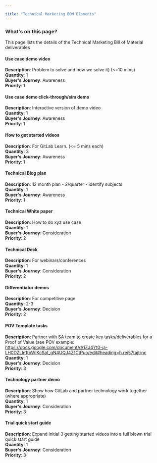 ```yaml
---

title: "Technical Marketing BOM Elements"
---
```


### What's on this page?

This page lists the details of the Technical Marketing Bill of Material deliverables

#### Use case demo video

**Description**: Problem to solve and how we solve it) (<=10 mins)  
**Quantity**: 1  
**Buyer's Journey**: Awareness  
**Priority**: 1  

#### Use case demo click-through/sim demo

**Description**: Interactive version of demo video  
**Quantity**: 1  
**Buyer's Journey**: Awareness  
**Priority**: 1  

#### How to get started videos

**Description**: For GitLab Learn. (<= 5 mins each)  
**Quantity**: 3  
**Buyer's Journey**: Awareness  
**Priority**: 1  

#### Technical Blog plan

**Description**: 12 month plan - 2/quarter - identify subjects  
**Quantity**: 1  
**Buyer's Journey**: Awareness  
**Priority**: 1  

#### Technical White paper

**Description**: How to do xyz use case  
**Quantity**: 1  
**Buyer's Journey**: Consideration  
**Priority**: 2  

#### Technical Deck

**Description**: For webinars/conferences  
**Quantity**: 1  
**Buyer's Journey**: Consideration  
**Priority**: 2  

#### Differentiator demos

**Description**: For competitive page  
**Quantity**: 2-3  
**Buyer's Journey**: Decision  
**Priority**: 2  

#### POV Template tasks

**Description**: Partner with SA team to create key tasks/deliverables for a Proof of Value (see POV example: https://docs.google.com/document/d/1ZJ4Yt0-ja-LH0DZLln1tbWIKcSaf_gN4UQJ4Z1CtPuo/edit#heading=h.rei57tajtrnc  
**Quantity**: 1  
**Buyer's Journey**: Decision  
**Priority**: 3  

#### Technology partner demo

**Description**: Show how GitLab and partner technology work together (where appropriate)  
**Quantity**: 1  
**Buyer's Journey**: Consideration  
**Priority**: 3  

#### Trial quick start guide

**Description**: Expand initial 3 getting started videos into a full blown trial quick start guide  
**Quantity**: 1  
**Buyer's Journey**: Consideration  
**Priority**: 3  


